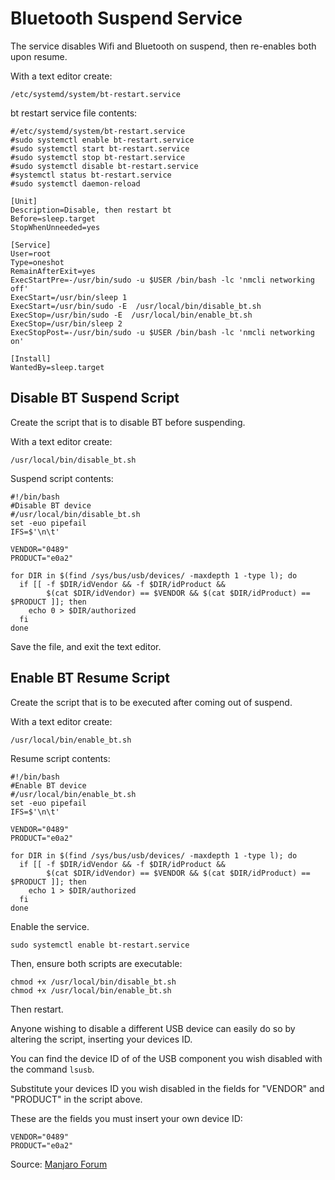 # Bluetooth Suspend Service
The service disables Wifi and Bluetooth on suspend, then re-enables both upon resume.

With a text editor create:
```
/etc/systemd/system/bt-restart.service
```
bt restart service file contents:
```
#/etc/systemd/system/bt-restart.service
#sudo systemctl enable bt-restart.service
#sudo systemctl start bt-restart.service
#sudo systemctl stop bt-restart.service
#sudo systemctl disable bt-restart.service
#systemctl status bt-restart.service
#sudo systemctl daemon-reload

[Unit]
Description=Disable, then restart bt
Before=sleep.target
StopWhenUnneeded=yes

[Service]
User=root
Type=oneshot
RemainAfterExit=yes
ExecStartPre=-/usr/bin/sudo -u $USER /bin/bash -lc 'nmcli networking off'
ExecStart=/usr/bin/sleep 1
ExecStart=/usr/bin/sudo -E  /usr/local/bin/disable_bt.sh
ExecStop=/usr/bin/sudo -E  /usr/local/bin/enable_bt.sh
ExecStop=/usr/bin/sleep 2
ExecStopPost=-/usr/bin/sudo -u $USER /bin/bash -lc 'nmcli networking on'

[Install]
WantedBy=sleep.target
```
## Disable BT Suspend Script

Create the script that is to disable BT before suspending.

With a text editor create:
```
/usr/local/bin/disable_bt.sh
```
Suspend script contents:
```
#!/bin/bash
#Disable BT device
#/usr/local/bin/disable_bt.sh
set -euo pipefail
IFS=$'\n\t'

VENDOR="0489"
PRODUCT="e0a2"

for DIR in $(find /sys/bus/usb/devices/ -maxdepth 1 -type l); do
  if [[ -f $DIR/idVendor && -f $DIR/idProduct &&
        $(cat $DIR/idVendor) == $VENDOR && $(cat $DIR/idProduct) == $PRODUCT ]]; then
    echo 0 > $DIR/authorized
  fi
done
```
Save the file, and exit the text editor.

## Enable BT Resume Script

Create the script that is to be executed after coming out of suspend.

With a text editor create:
```
/usr/local/bin/enable_bt.sh
```
Resume script contents:
```
#!/bin/bash
#Enable BT device
#/usr/local/bin/enable_bt.sh
set -euo pipefail
IFS=$'\n\t'

VENDOR="0489"
PRODUCT="e0a2"

for DIR in $(find /sys/bus/usb/devices/ -maxdepth 1 -type l); do
  if [[ -f $DIR/idVendor && -f $DIR/idProduct &&
        $(cat $DIR/idVendor) == $VENDOR && $(cat $DIR/idProduct) == $PRODUCT ]]; then
    echo 1 > $DIR/authorized
  fi
done
```
Enable the service.
```
sudo systemctl enable bt-restart.service
```
Then, ensure both scripts are executable:
```
chmod +x /usr/local/bin/disable_bt.sh
chmod +x /usr/local/bin/enable_bt.sh
```
Then restart.

Anyone wishing to disable a different USB device can easily do so by altering the script, inserting your devices ID.

You can find the device ID of of the USB component you wish disabled with the command ```lsusb```.

Substitute your devices ID you wish disabled in the fields for "VENDOR" and "PRODUCT" in the script above.

These are the fields you must insert your own device ID:
```
VENDOR="0489"
PRODUCT="e0a2"
```
Source: [Manjaro Forum](https://forum.manjaro.org/t/writing-systemd-service-units/60350/98)
